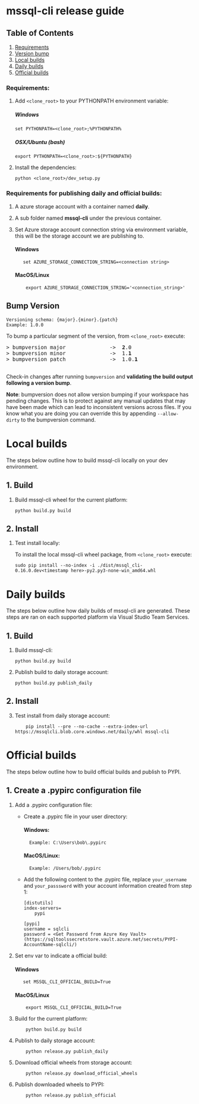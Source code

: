 mssql-cli release guide
========================================
## Table of Contents
1. [Requirements](#Requirements)
2. [Version bump](#BumpVersion)
2. [Local builds](#Local)
3. [Daily builds](#Daily)
4. [Official builds](#Official)
 
### <a name="Requirements"></a> Requirements:
1.  Add `<clone_root>` to your PYTHONPATH environment variable:
    ##### Windows
    ```
    set PYTHONPATH=<clone_root>;%PYTHONPATH%
    ```
    ##### OSX/Ubuntu (bash)
    ```
    export PYTHONPATH=<clone_root>:${PYTHONPATH}
    ```
2.	Install the dependencies:
    ```
    python <clone_root>/dev_setup.py
    ```
### Requirements for publishing daily and official builds:
1. A azure storage account with a container named **daily**.

2. A sub folder named **mssql-cli** under the previous container.

3. Set Azure storage account connection string via environment variable, this will be the storage account we are publishing to.
    #### Windows
    ```
       set AZURE_STORAGE_CONNECTION_STRING=<connection string>
    ```
    
    #### MacOS/Linux
    ```
        export AZURE_STORAGE_CONNECTION_STRING='<connection_string>'
    ```

## <a name="BumpVersion"></a>Bump Version

	Versioning schema: {major}.{minor}.{patch}
    Example: 1.0.0
To bump a particular segment of the version, from `<clone_root>` execute:
<pre>
> bumpversion major              ->  <b>2</b>.0
> bumpversion minor              ->  1.<b>1</b>
> bumpversion patch              ->  1.0.<b>1</b>

</pre>
Check-in changes after running `bumpversion` and **validating the build output following a version bump**.

**Note**: bumpversion does not allow version bumping if your workspace has pending changes. This is to protect against any manual updates that may have been made which can lead to inconsistent versions across files. If you know what you are doing you can override this by appending `--allow-dirty` to the bumpversion command.

# <a name="Local"></a>Local builds
The steps below outline how to build mssql-cli locally on your dev environment.
## 1. Build
1. Build mssql-cli wheel for the current platform:
    ```
    python build.py build
    ```

## 2. Install
1. Test install locally:

	To install the local mssql-cli wheel package, from `<clone_root>` execute:
    ```
    sudo pip install --no-index -i ./dist/mssql_cli-0.16.0.dev<timestamp here>-py2.py3-none-win_amd64.whl
    ```
    
# <a name="Daily"></a>Daily builds
The steps below outline how daily builds of mssql-cli are generated. These steps are ran on each supported platform via Visual Studio Team Services. 
## 1. Build
1. Build mssql-cli:
    ```
    python build.py build
    ```

2. Publish build to daily storage account:
    ```
    python build.py publish_daily
    ```
## 2. Install
3. Test install from daily storage account:
    ```
        pip install --pre --no-cache --extra-index-url https://mssqlcli.blob.core.windows.net/daily/whl mssql-cli
    ```
    
# <a name="Official"></a>Official builds
The steps below outline how to build official builds and publish to PYPI.
## 1. Create a .pypirc configuration file
1. Add a .pypirc configuration file:

    - Create a .pypirc file in your user directory:
        #### Windows: 
            Example: C:\Users\bob\.pypirc
		#### MacOS/Linux: 
            Example: /Users/bob/.pypirc
    
    - Add the following content to the .pypirc file, replace `your_username` and `your_passsword` with your account information created from step 1:
        ```
        [distutils]
        index-servers=
            pypi
        
        [pypi]
        username = sqlcli
        password = <Get Password from Azure Key Vault> (https://sqltoolssecretstore.vault.azure.net/secrets/PYPI-AccountName-sqlcli/)

        ```
2. Set env var to indicate a official build:
    #### Windows
    ```
       set MSSQL_CLI_OFFICIAL_BUILD=True
    ```
    
    #### MacOS/Linux
    ```
        export MSSQL_CLI_OFFICIAL_BUILD=True
    ```
3. Build for the current platform:
    ```
        python build.py build
    ```

4. Publish to daily storage account:
    ```
        python release.py publish_daily
    ```
    
5. Download official wheels from storage account:
    ```
        python release.py download_official_wheels
    ```
    
6. Publish downloaded wheels to PYPI:
    ```
        python release.py publish_official
    ```


